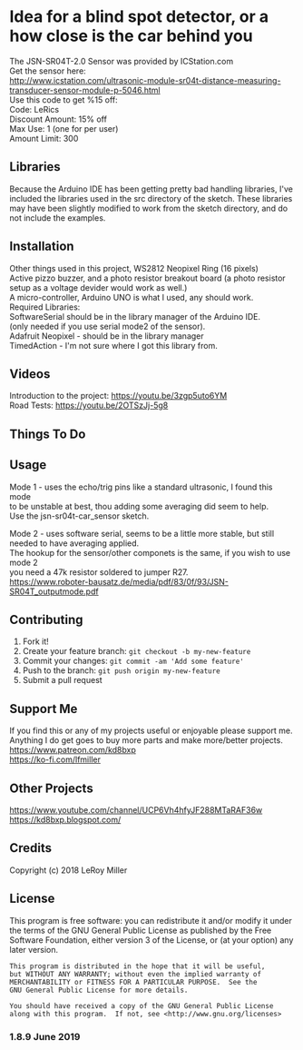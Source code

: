 # Idea for a blind spot detector, or a how close is the car behind you

The JSN-SR04T-2.0 Sensor was provided by ICStation.com  
Get the sensor here:  
http://www.icstation.com/ultrasonic-module-sr04t-distance-measuring-transducer-sensor-module-p-5046.html  
Use this code to get %15 off:  
Code: LeRics  
Discount Amount: 15% off  
Max Use: 1 (one for per user)  
Amount Limit: 300   

## Libraries

Because the Arduino IDE has been getting pretty bad handling libraries, I've included the libraries used in the src directory of the sketch. These libraries may have been slightly modified to work from the sketch directory, and do not include the examples.  

## Installation

Other things used in this project, WS2812 Neopixel Ring (16 pixels)  
Active pizzo buzzer, and a photo resistor breakout board (a photo resistor setup as a voltage devider would work as well.)  
A micro-controller, Arduino UNO is what I used, any should work.  
Required Libraries:  
SoftwareSerial  should be in the library manager of the Arduino IDE.  
(only needed if you use serial mode2 of the sensor).  
Adafruit Neopixel - should be in the library manager  
TimedAction - I'm not sure where I got this library from.  

## Videos  
Introduction to the project: https://youtu.be/3zgp5uto6YM  
Road Tests: https://youtu.be/2OTSzJj-5g8  


## Things To Do


## Usage

Mode 1 - uses the echo/trig pins like a standard ultrasonic, I found this mode  
to be unstable at best, thou adding some averaging did seem to help.  
Use the jsn-sr04t-car_sensor sketch.  

Mode 2 - uses software serial, seems to be a little more stable, but still needed to have averaging applied.  
The hookup for the sensor/other componets is the same, if you wish to use mode 2  
you need a 47k resistor soldered to jumper R27.  
https://www.roboter-bausatz.de/media/pdf/83/0f/93/JSN-SR04T_outputmode.pdf  

## Contributing

1. Fork it!
2. Create your feature branch: `git checkout -b my-new-feature`
3. Commit your changes: `git commit -am 'Add some feature'`
4. Push to the branch: `git push origin my-new-feature`
5. Submit a pull request

## Support Me

If you find this or any of my projects useful or enjoyable please support me.  
Anything I do get goes to buy more parts and make more/better projects.  
https://www.patreon.com/kd8bxp  
https://ko-fi.com/lfmiller  

## Other Projects

https://www.youtube.com/channel/UCP6Vh4hfyJF288MTaRAF36w  
https://kd8bxp.blogspot.com/  


## Credits

Copyright (c) 2018 LeRoy Miller

## License

This program is free software: you can redistribute it and/or modify
    it under the terms of the GNU General Public License as published by
    the Free Software Foundation, either version 3 of the License, or
    (at your option) any later version.

    This program is distributed in the hope that it will be useful,
    but WITHOUT ANY WARRANTY; without even the implied warranty of
    MERCHANTABILITY or FITNESS FOR A PARTICULAR PURPOSE.  See the
    GNU General Public License for more details.

    You should have received a copy of the GNU General Public License
    along with this program.  If not, see <http://www.gnu.org/licenses>

### 1.8.9 June 2019
